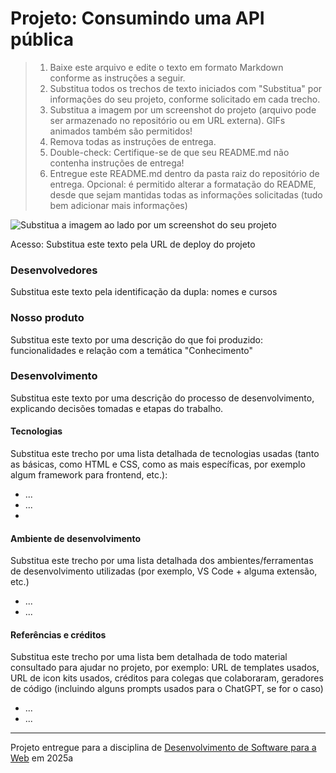 # Projeto: Consumindo uma API pública

> 1. Baixe este arquivo e edite o texto em formato Markdown conforme as instruções a seguir.
> 2. Substitua todos os trechos de texto iniciados com "Substitua" por informações do seu projeto, conforme solicitado em cada trecho.
> 3. Substitua a imagem por um screenshot do projeto (arquivo pode ser armazenado no repositório ou em URL externa). GIFs animados também são permitidos!
> 4. Remova todas as instruções de entrega.
> 5. Double-check: Certifique-se de que seu README.md não contenha instruções de entrega!
> 6. Entregue este README.md dentro da pasta raiz do repositório de entrega.
> Opcional: é permitido alterar a formatação do README, desde que sejam mantidas todas as informações solicitadas (tudo bem adicionar mais informações)

![Substitua a imagem ao lado por um screenshot do seu projeto](https://mdswanson.com/static/chops-ux-step-4.png "Screenshot do projeto")


Acesso: Substitua este texto pela URL de deploy do projeto


### Desenvolvedores
Substitua este texto pela identificação da dupla: nomes e cursos


### Nosso produto

Substitua este texto por uma descrição do que foi produzido: funcionalidades e relação com a temática "Conhecimento"



### Desenvolvimento

Substitua este texto por uma descrição do processo de desenvolvimento, explicando decisões tomadas e etapas do trabalho.


#### Tecnologias

Substitua este trecho por uma lista detalhada de tecnologias usadas (tanto as básicas, como HTML e CSS, como as mais específicas, por exemplo algum framework para frontend, etc.):
- ...
- ...
- 

#### Ambiente de desenvolvimento

Substitua este trecho por uma lista detalhada dos ambientes/ferramentas de desenvolvimento utilizadas (por exemplo, VS Code + alguma extensão, etc.)
- ...
- ...

#### Referências e créditos

Substitua este trecho por uma lista bem detalhada de todo material consultado para ajudar no projeto, por exemplo:  URL de templates usados, URL de icon kits usados, créditos para colegas que colaboraram, geradores de código (incluindo alguns prompts usados para o ChatGPT, se for o caso)
- ...
- ...




---
Projeto entregue para a disciplina de [Desenvolvimento de Software para a Web](http://github.com/andreainfufsm/elc1090-2025a) em 2025a